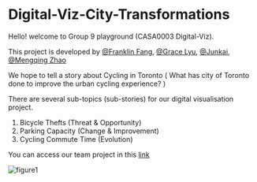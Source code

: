 # Digital-Viz-City-Transformations

Hello! welcome to Group 9 playground (CASA0003 Digital-Viz).

This project is developed by [@Franklin Fang](https://github.com/fang-zeqiang), [@Grace Lyu](https://github.com/gracexxi), [@Junkai](https://github.com/Junkai0727), [@Mengqing Zhao](https://github.com/MengqingZhao)

We hope to tell a story about Cycling in Toronto ( What has city of Toronto done to improve the urban cycling experience? )

There are several sub-topics (sub-stories) for our digital visualisation project.

1. Bicycle Thefts (Threat & Opportunity)
2. Parking Capacity (Change & Improvement)
3. Cycling Commute Time (Evolution)

You can access our team project in this [link](http://zeqiang.fun/Digital-Viz-City-Transformations/Website/)

![figure1](https://github.com/fang-zeqiang/Digital-Viz-City-Transformations/blob/main/Images/toronto-wards-island-cn-tower-825x350.png?raw=true)

